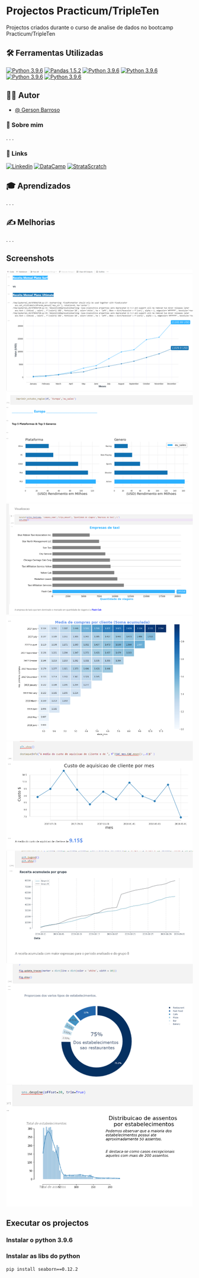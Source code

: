 # Projectos Practicum/TripleTen

Projectos criados durante o curso de analise de dados no bootcamp Practicum/TripleTen

## 🛠 Ferramentas Utilizadas

[![Python 3.9.6](https://img.shields.io/badge/Python_v3.9.6-3776AB?style=for-the-badge&logo=python)](https://www.python.org/downloads/release/python-396/)  [![Pandas 1.5.2](https://img.shields.io/badge/Pandas_v1.5.2-150458?style=for-the-badge&logo=pandas)](https://pypi.org/project/pandas/1.5.2/)  [![Python 3.9.6](https://img.shields.io/badge/Numpy_v3.9.6-013243?style=for-the-badge&logo=Numpy)](https://pypi.org/project/numpy/1.24.2/)  [![Python 3.9.6](https://img.shields.io/badge/Jupyter_v3.9.6-F37626?style=for-the-badge&logo=jupyter)](https://pypi.org/project/jupyter/1.1.1/)  [![Python 3.9.6](https://img.shields.io/badge/Plotly_v3.9.6-3F4F75?style=for-the-badge&logo=plotly)](https://pypi.org/project/plotly/5.15.0/)  [![Python 3.9.6](https://img.shields.io/badge/Seaborn_v3.9.6-gray?style=for-the-badge)](https://pypi.org/project/seaborn/0.12.2/)

## 👨‍💻 Autor

- [@ Gerson Barroso](https://github.com/barrosogerson/ProjectosPracticum)

### 🚀 Sobre mim

. . . 

### 🔗 Links

[![Linkedin](https://img.shields.io/badge/Gerson_Barroso-0A66C2?style=for-the-badge&logo=linkedin&logoColor=white)](https://www.linkedin.com/in/gerson-barroso-424918128/)
[![DataCamp](https://img.shields.io/badge/datacamp-03EF62?style=for-the-badge&logo=datacamp&logoColor=white)](https://www.datacamp.com/portfolio/gersonbarroso)
[![StrataScratch](https://img.shields.io/badge/StrataScratch-00a699?style=for-the-badge)](https://platform.stratascratch.com/user/gb)

## 🎓 Aprendizados

. . .

## ✍️ Melhorias

. . . 

## Screenshots

![Projecto 4](screenshots/proj4.png)
![Projecto 5](screenshots/proj5.png)
![Projecto 6](screenshots/proj6.png)
![Projecto 7](screenshots/proj7.png)
![Projecto 7_2](screenshots/proj7_2.png)
![Projecto 8](screenshots/proj8.png)
![Projecto 9](screenshots/proj9.png)
![Projecto 9](screenshots/proj9_1.png)

## Executar os projectos

### Instalar o python 3.9.6
### Instalar as libs do python

`pip install seaborn==0.12.2`


